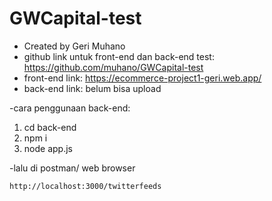# GWCapital-test
- Created by Geri Muhano
- github link untuk front-end dan back-end test: https://github.com/muhano/GWCapital-test
- front-end link: https://ecommerce-project1-geri.web.app/
- back-end link: belum bisa upload

-cara penggunaan back-end:
1. cd back-end
2. npm i
3. node app.js

-lalu di postman/ web browser
```
http://localhost:3000/twitterfeeds
```


